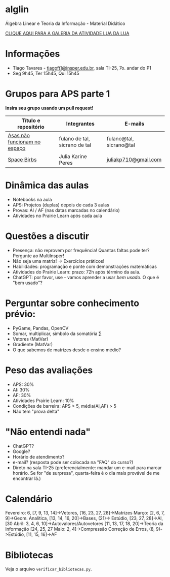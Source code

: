 # alglin
Álgebra Linear e Teoria da Informação - Material Didático

[CLIQUE AQUI PARA A GALERIA DA ATIVIDADE LUA DA LUA](lua_da_lua_galeria/galeria.md)

# Informações

* Tiago Tavares - tiagoft1@insper.edu.br, sala TI-25, 7o. andar do P1
* Seg 9h45, Ter 15h45, Qui 15h45

# Grupos para APS parte 1

**Insira seu grupo usando um pull request!**

| Título e repositório | Integrantes | E-mails |
| --- | --- | --- |
| [Asas não funcionam no espaço](http://github/repo) | fulano de tal, sicrano de tal | fulano@tal, sicrano@tal
| [Space Birbs](https://github.com/Juliakp1/spaceBirbs) | Julia Karine Peres | juliakp710@gmail.com


# Dinâmica das aulas

* Notebooks na aula
* APS: Projetos (duplas) depois de cada 3 aulas
* Provas: AI / AF (nas datas marcadas no calendário)
* Atividades no Prairie Learn após cada aula

# Questões a discutir

* Presença: não reprovem por frequência! Quantas faltas pode ter? Pergunte ao MultiInsper!
* Não seja uma matriz! -> Exercícios práticos!
* Habilidades: programação e ponte com demonstrações matemáticas
* Atividades do Prairie Learn: prazo: 72h após término da aula.
* ChatGPT: por favor, use - vamos aprender a usar *bem usado*. O que é "bem usado"?

# Perguntar sobre conhecimento prévio:

* PyGame, Pandas, OpenCV
* Somar, multiplicar, símbolo da somatória $\sum$
* Vetores (MatVar)
* Gradiente (MatVar)
* O que sabemos de matrizes desde o ensino médio?


# Peso das avaliações

* APS: 30%
* AI: 30%
* AF: 30%
* Atividades Prairie Learn: 10%
* Condições de barreira: APS > 5, média(AI,AF) > 5
* Não tem "prova delta"

# "Não entendi nada"

* ChatGPT?
* Google?
* Horário de atendimento?
* e-mail? (resposta pode ser colocada na "FAQ" do curso?)
* Direto na sala TI-25 (preferencialmente: mandar um e-mail para marcar horário. Se for "de surpresa", quarta-feira é o dia mais provável de me encontrar lá.)

# Calendário

Fevereiro: 6, [7, 9, 13, 14]->Vetores, [16, 23, 27, 28]->Matrizes
Março: [2, 6, 7, 9]->Geom. Analítica, [13, 14, 16, 20]->Bases, (21)-> Estúdio, [23, 27, 28]->AI, [30
Abril: 3, 4, 6, 10]->Autovalores/Autovetores [11, 13, 17, 18, 20]->Teoria da Informação [24, 25, 27
Maio: 2, 4]->Compressão Correção de Erros, (8, 9)->Estúdio, [11, 15, 16]->AF

# Bibliotecas

Veja o arquivo `verificar_bibliotecas.py`.
